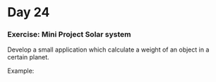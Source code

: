 # Day 24
### Exercise: Mini Project Solar system

Develop a small application which calculate a weight of an object in a certain planet.

Example:

<a href="/24_Day_Project_Solar_System/media/images/7hn6wn.gif" alt="Example of code"></a>
